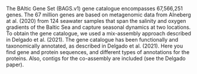 The BAltic Gene Set (BAGS.v1) gene catalogue encompasses 67,566,251 genes.
The 67 million genes are based on metagenomic data from Alneberg at al. (2020) from 124 seawater samples that span the 
salinity and oxygen gradients of the Baltic Sea and capture seasonal dynamics at two locations.
To obtain the gene catalogue, we used a mix-assembly approach described in Delgado et al. (2021).
The gene catalogue has been functionally and taxonomically annotated, as described in Delgado et al. (2021).
Here you find gene and protein sequences, and different types of annotations for the proteins. Also, contigs for the 
co-assembly are included (see the Delgado paper).

